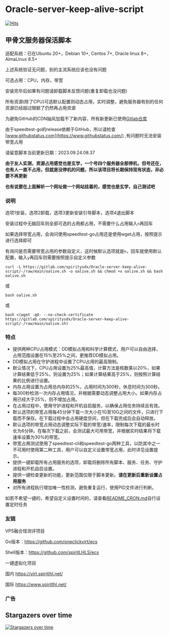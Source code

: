 # Oracle-server-keep-alive-script

[![Hits](https://hits.spiritlhl.net/Oracle-server-keep-alive-script.svg?action=hit&title=Hits&title_bg=%23555555&count_bg=%2324dde1&edge_flat=false)](https://hits.spiritlhl.net)

## 甲骨文服务器保活脚本

适配系统：已在Ubuntu 20+，Debian 10+, Centos 7+, Oracle linux 8+，AlmaLinux 8.5+

上述系统验证无问题，别的主流系统应该也没有问题

可选占用：CPU，内存，带宽

安装完毕后如果有问题请卸载脚本反馈问题(重复卸载也没问题)

所有资源(除了CPU)可选默认配置则动态占用，实时调整，避免服务器有别的任何资源已经超过限额了仍然再占用资源

为避免GitHub的CDN抽风加载不了新内容，所有新更新已使用[Gitlab仓库](https://gitlab.com/spiritysdx/Oracle-server-keep-alive-script)

由于speedtest-go的release依赖于GitHub，所以请检查 [www.githubstatus.com](https://www.githubstatus.com/) ,有问题时无法安装带宽占用

请留意脚本当前更新日期：2023.09.24.08.37

**由于友人实测，资源占用感觉也是玄学，一个号四个服务器全部停机，但号还在，也有人一直不占用，但就是没停机的问题，所以该项目将长期保持现有状态，非必要不再更新**

**也有说要在上面解析一个网址做一个网站挂着的，感觉也是玄学，自己测试吧**

### 说明

选项1安装，选项2卸载，选项3更新安装引导脚本，选项4退出脚本

安装过程中无脑回车则全部可选的占用都占用，不需要什么占用输入```n```再回车

如果选择带宽占用，会询问使用speedtest-go占用还是使用wget占用，按照提示进行选择即可

有询问是否需要带宽占用的参数自定义，这时候默认选项就是```n```，回车就使用默认配置，输入```y```再回车则需要按照提示自定义参数

```
curl -L https://gitlab.com/spiritysdx/Oracle-server-keep-alive-script/-/raw/main/oalive.sh -o oalive.sh && chmod +x oalive.sh && bash oalive.sh
```

或

```
bash oalive.sh
```

或

```
bash <(wget -qO- --no-check-certificate https://gitlab.com/spiritysdx/Oracle-server-keep-alive-script/-/raw/main/oalive.sh)
```

### 特点

- 提供两种CPU占用模式：DD模拟占用和科学计算模式，用户可以自由选择，占用范围设置在15%至25%之间，更推荐DD模拟占用。
- DD模拟占用在守护进程中设置了CPU占用的最高限制。
- 默认情况下，CPU占用设置为25%最高值，计算方法是核数乘以20%，如果计算结果低于25%，则设置为25%；如果计算结果高于25%，则按照计算结果的比例进行设置。
- 内存占用设置为占用总内存的25%，占用时间为300秒，休息时间为300秒。
- 每300秒检测一次内存占用情况，并根据需要动态调整占用大小。如果内存占用已经大于25%，则不增加占用。
- 在占用过程中，使用守护进程和开机自启服务，以确保占用任务持续且有效。
- 默认选项的带宽占用每45分钟下载一次大小在1G至10G之间的文件，只进行下载而不保存。在下载过程中会占用硬盘空间，但在下载完成后会自动释放。
- 默认选项的带宽占用动态调整实际下载的带宽/速率，限制每次下载的最长时长为6分钟。在每次下载之前，会测试最大可用带宽，并根据实时结果将下载速率设置为30%的带宽。
- 带宽占用测试使用了speedtest-cli和speedtest-go两种工具，以防其中之一不可用时使用第二种工具，用户可以自定义设置带宽占用，此时详见设置提示。
- 提供一键卸载所有占用服务的选项，卸载将删除所有脚本、服务、任务、守护进程和开机自启设置。
- 提供一键检查更新的功能，更新范围仅限于脚本更新。**请在更新后重新设置占用服务**
- 对所有进程执行增加唯一性检测，避免重复运行，使用PID文件进行判断。

如若不希望一键的，希望自定义设置时间的，请查看[README_CRON.md](https://gitlab.com/spiritysdx/Oracle-server-keep-alive-script/-/blob/main/%20README_CRON.md)自行设置定时任务

### 友链

VPS融合怪测评项目

Go版本：https://github.com/oneclickvirt/ecs

Shell版本：https://github.com/spiritLHLS/ecs

一键虚拟化项目

国内 https://virt.spiritlhl.net/

国际 https://www.spiritlhl.net/

### 广告



## Stargazers over time

[![Stargazers over time](https://starchart.cc/spiritLHLS/Oracle-server-keep-alive-script.svg)](https://starchart.cc/spiritLHLS/Oracle-server-keep-alive-script)

